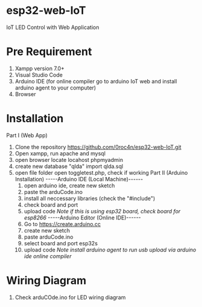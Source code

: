# esp32-web-IoT
IoT LED Control with Web Application

# Pre Requirement
1. Xampp version 7.0+
2. Visual Studio Code
3. Arduino IDE (for online compiler go to arduino IoT web and install arduino agent to your computer)
4. Browser
# Installation
Part I (Web App)
1. Clone the repository https://github.com/0roc4n/esp32-web-IoT.git
2. Open xampp, run apache and mysql
3. open browser locate locahost phpmyadmin
4. create new database "qlda" import qlda.sql
5. open file folder open toggletest.php, check if working
Part II (Arduino Installation)
-----Arduino IDE (Local Machine)------
   1. open arduino ide, create new sketch
   2. paste the arduCode.ino
   3. install all neccessary libraries (check the "#include")
   4. check board and port
   5. upload code
*Note if this is using esp32 board, check board for esp8266*
-----Arduino Editor (Online IDE)------
    1. Go to https://create.arduino.cc
    2. create new sketch
    3. paste arduCode.ino
    4. select board and port esp32s
    5. upload code
*Note install arduino agent to run usb upload via arduino ide online compiler*
# Wiring Diagram
1. Check arduCOde.ino for LED wiring diagram
